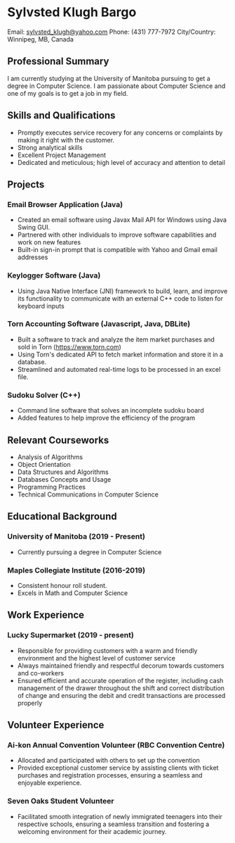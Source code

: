 # Sylvsted Klugh Bargo
Email: sylvsted_klugh@yahoo.com
Phone: (431) 777-7972
City/Country: Winnipeg, MB, Canada


## Professional Summary
I am currently studying at the University of Manitoba pursuing to get a degree in Computer Science. I am passionate about Computer Science and one of my goals is to get a job in my field.

## Skills and Qualifications

- Promptly executes service recovery for any concerns or complaints by making it right with the customer.
- Strong analytical skills
- Excellent Project Management
- Dedicated and meticulous; high level of accuracy and attention to detail

## Projects
### Email Browser Application (Java)

 - Created an email software using Javax Mail API for Windows using Java Swing GUI.
 - Partnered with other individuals to improve software capabilities and work on new features
 - Built-in sign-in prompt that is compatible with Yahoo and Gmail email addresses

### Keylogger Software (Java)
- Using Java Native Interface (JNI) framework to build, learn, and improve its functionality to communicate with an external C++ code to listen for keyboard inputs

### Torn Accounting Software (Javascript, Java, DBLite)
- Built a software to track and analyze the item market purchases and sold in Torn (https://www.torn.com)
- Using Torn's dedicated API to fetch market information and store it in a database.
- Streamlined and automated real-time logs to be processed in an excel file.

### Sudoku Solver (C++)
- Command line software that solves an incomplete sudoku board
- Added features to help improve the efficiency of the program

## Relevant Courseworks

 - Analysis of Algorithms
 - Object Orientation
 - Data Structures and Algorithms
 - Databases Concepts and Usage
 - Programming Practices
 - Technical Communications in Computer Science

## Educational Background

### University of Manitoba (2019 - Present)
- Currently pursuing a degree in Computer Science

### Maples Collegiate Institute (2016-2019)
- Consistent honour roll student.
- Excels in Math and Computer Science

## Work Experience
### Lucky Supermarket (2019 - present)
- Responsible for providing customers with a warm and friendly environment and the highest level of customer service
- Always maintained friendly and respectful decorum towards customers and co-workers
- Ensured efficient and accurate operation of the register, including cash management of the drawer throughout the shift and correct distribution of change and ensuring the debit and credit transactions are processed properly


## Volunteer Experience

### Ai-kon Annual Convention Volunteer (RBC Convention Centre)
- Allocated and participated with others to set up the convention
- Provided exceptional customer service by assisting clients with ticket purchases and registration processes, ensuring a seamless and enjoyable experience.

### Seven Oaks Student Volunteer
- Facilitated smooth integration of newly immigrated teenagers into their respective schools, ensuring a seamless transition and fostering a welcoming environment for their academic journey.
<!--stackedit_data:
eyJoaXN0b3J5IjpbMjk4Mjc1NTQwLC0zMjA0MzQ2MTRdfQ==
-->